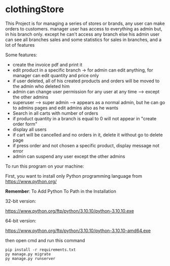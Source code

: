 # clothingStore



This Project is for managing a series of stores or brands, any user can make orders to customers. manager user has access to everything as admin but, in his branch only. except he can't access any branch else his admin user can see all branches sales and some statistics for sales in branches, and a lot of features



Some features:



- create the invoice pdf and print it
- edit product in a specific branch -> for admin can edit anything, for manager can edit quantity and price only
- if user deleted, all of his created products and orders will be moved to the admin who deleted him
- admin can change user permission for any user at any time --> except the other admins
- superuser --> super admin --> appears as a normal admin, but he can go to admins pages and edit admins also as he wants
- Search in all carts with number of orders
- if product quantity in a branch is equal to 0 will not appear in "create order form"
- display all users
- if cart will be cancelled and no orders in it, delete it without go to delete page
- if press order and not chosen a specific product, display message not error
- admin can suspend any user except the other admins



To run this program on your machine:



First, you want to install only Python programming language from https://www.python.org/



**Remember**: To Add Python To Path in the Installation



32-bit version:

https://www.python.org/ftp/python/3.10.10/python-3.10.10.exe



64-bit version:

https://www.python.org/ftp/python/3.10.10/python-3.10.10-amd64.exe





then open cmd and run this command

```
pip install -r requirements.txt
py manage.py migrate
py manage.py runserver
```
